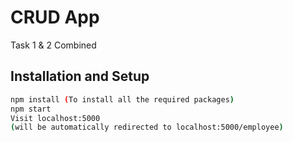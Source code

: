 # CRUD App

Task 1 & 2 Combined

## Installation and Setup

```bash
npm install (To install all the required packages)
npm start
Visit localhost:5000 
(will be automatically redirected to localhost:5000/employee)